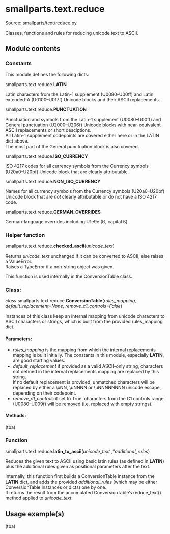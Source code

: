 # smallparts.text.reduce

Source: [smallparts/text/reduce.py](https://github.com/blackstream-x/smallparts/blob/master/smallparts/text/reduce.py)

Classes, functions and rules for reducing unicode text to ASCII.

## Module contents

### Constants

This module defines the following dicts:

smallparts.text.reduce.**LATIN**

Latin characters from the Latin-1 supplement (U0080–U00ff) and
Latin extended-A (U0100–U017f) Unicode blocks and their ASCII replacements.

smallparts.text.reduce.**PUNCTUATION**

Punctuation and symbols from the Latin-1 supplement (U0080–U00ff) and
General punctuation (U2000–U206f) Unicode blocks with near-equivalent
ASCII replacements or short desciptions.  
All Latin-1 supplement codepoints
are covered either here or in the LATIN dict above.  
The most part of the General punctuation block is also covered.

smallparts.text.reduce.**ISO_CURRENCY**

ISO 4217 codes for all currency symbols from the Currency symbols (U20a0–U20bf)
Unicode block that are clearly attributable.

smallparts.text.reduce.**NON_ISO_CURRENCY**

Names for all currency symbols from the Currency symbols (U20a0–U20bf)
Unicode block that are *not* clearly attributable or do not have a ISO 4217 code.

smallparts.text.reduce.**GERMAN_OVERRIDES**

German-language overrides including U1e9e (ẞ, capital ß)

### Helper function

smallparts.text.reduce.**checked_ascii**(*unicode_text*)

Returns *unicode_text* unchanged if it can be converted to ASCII,
else raises a ValueError.  
Raises a TypeError if a non-string object was given.

This function is used internally in the ConversionTable class.

### Class:

*class* smallparts.text.reduce.**ConversionTable**(*rules_mapping, default_replacement=None, remove_c1_controls=False*)

Instances of this class keep an internal mapping from unicode characters
to ASCII characters or strings, which is built from the provided rules_mapping
dict.

#### Parameters:

* *rules_mapping* is the mapping from which the internal replacements mapping
is built initially. The constants in this module, especially **LATIN**,
are good starting values.
* *default_replacement* if provided as a valid ASCII-only string,
characters not defined in the internal replacements mapping are replaced by
this string.  
If no default replacement is provided, unmatched characters will be replaced by
either a \xNN, \uNNNN or \uNNNNNNNN unicode escape, depending on their codepoint.
* *remove_c1_controls* if set to True, characters from the C1 controls range
(U0080–U009f) will be removed (i.e. replaced with empty strings).

#### Methods:

(tba)

### Function

smallparts.text.reduce.**latin_to_ascii**(*unicode_text ,*_*_*additional_rules*)

Reduces the given text to ASCII using basic latin rules (as defined in **LATIN**)
plus the additional rules given as positional parameters after the text.

Internally, this function first builds a ConversionTable instance from the
**LATIN** dict, and adds the provided *additional_rules* (which may be
either ConversionTable instances or dicts) one by one.  
It returns the result from the accumulated ConversionTable’s reduce_text() method
applied to *unicode_text*.

## Usage example(s)

(tba)
